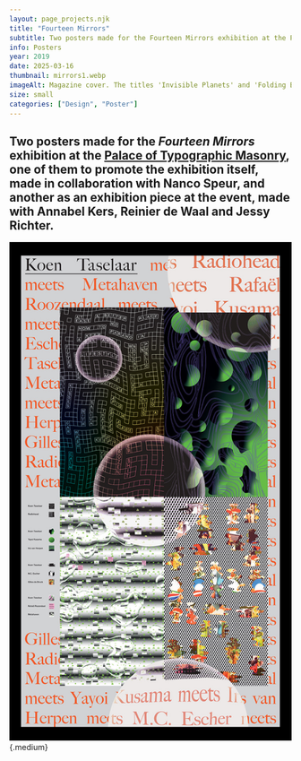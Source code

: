 ```yaml
---
layout: page_projects.njk
title: "Fourteen Mirrors"
subtitle: Two posters made for the Fourteen Mirrors exhibition at the Palace of Typographic Masonry.
info: Posters
year: 2019
date: 2025-03-16
thumbnail: mirrors1.webp
imageAlt: Magazine cover. The titles 'Invisible Planets' and 'Folding Beijing' are superimposed by the names Chile, Hong Kong and Qatar.
size: small
categories: ["Design", "Poster"]
---
```


## Two posters made for the _Fourteen Mirrors_ exhibition at the [Palace of Typographic Masonry](https://palaceoftypographicmasonry.nl/), one of them to promote the exhibition itself, made in collaboration with Nanco Speur, and another as an exhibition piece at the event, made with Annabel Kers, Reinier de Waal and Jessy Richter.

![Poster showing four interpretations of Koen Tasselar's artwork and comparing it to other artists.](assets/koen_poster.jpg " "){.medium}